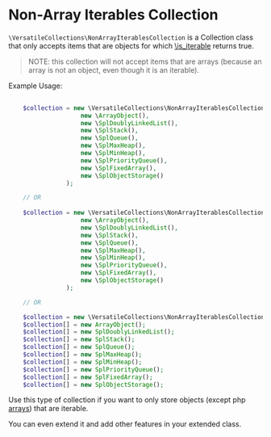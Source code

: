 # Non-Array Iterables Collection

`\VersatileCollections\NonArrayIterablesCollection` is a Collection class that only accepts
items that are objects for which [\is_iterable](https://www.php.net/manual/en/function.is-iterable) returns true.

>NOTE: this collection will not accept items that are arrays (because an array is not an object, even though it is an iterable).

Example Usage:

```php
    
    $collection = new \VersatileCollections\NonArrayIterablesCollection(
                    new \ArrayObject(),
                    new \SplDoublyLinkedList(),
                    new \SplStack(),
                    new \SplQueue(),
                    new \SplMaxHeap(),
                    new \SplMinHeap(),
                    new \SplPriorityQueue(),
                    new \SplFixedArray(),
                    new \SplObjectStorage()
                );

    // OR
    
    $collection = new \VersatileCollections\NonArrayIterablesCollection(
                    new \ArrayObject(),
                    new \SplDoublyLinkedList(),
                    new \SplStack(),
                    new \SplQueue(),
                    new \SplMaxHeap(),
                    new \SplMinHeap(),
                    new \SplPriorityQueue(),
                    new \SplFixedArray(),
                    new \SplObjectStorage()
                );

    // OR

    $collection = new \VersatileCollections\NonArrayIterablesCollection();
    $collection[] = new ArrayObject();
    $collection[] = new SplDoublyLinkedList();
    $collection[] = new SplStack();
    $collection[] = new SplQueue();
    $collection[] = new SplMaxHeap();
    $collection[] = new SplMinHeap();
    $collection[] = new SplPriorityQueue();
    $collection[] = new SplFixedArray();
    $collection[] = new SplObjectStorage();
```

Use this type of collection if you want to only store objects (except php [arrays](https://www.php.net/manual/en/language.types.array.php)) that are iterable.

You can even extend it and add other features in your extended class. 
